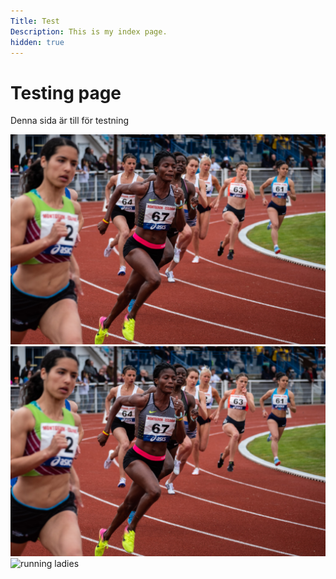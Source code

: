 ```yaml
---
Title: Test
Description: This is my index page.
hidden: true
---
```


Testing page
==========================

Denna sida är till för testning


<img src="assets/img/movement.jpg" alt="running ladies">
<img src="assets/img/movement.png" alt="running ladies">
<img src="image/movement.png&save-as=jpg&q=40" alt="running ladies">
